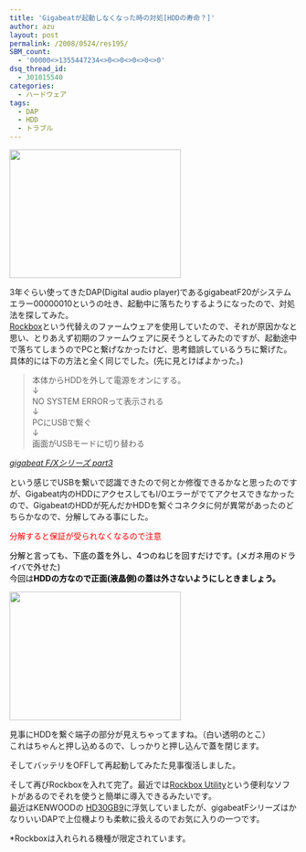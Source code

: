 ```yaml
---
title: 'Gigabeatが起動しなくなった時の対処[HDDの寿命？]'
author: azu
layout: post
permalink: /2008/0524/res195/
SBM_count:
  - '00000<>1355447234<>0<>0<>0<>0<>0'
dsq_thread_id:
  - 301015540
categories:
  - ハードウェア
tags:
  - DAP
  - HDD
  - トラブル
---
```

[<img class="alignnone size-medium wp-image-197" title="dsc00555" src="http://wordpress.local/wp-content/uploads/2008/05/dsc00555-300x225.jpg" alt="" width="300" height="225" />][1]

3年ぐらい使ってきたDAP(Digital audio player)であるgigabeatF20がシステムエラー00000010というの吐き、起動中に落ちたりするようになったので、対処法を探してみた。  
[Rockbox][2]という代替えのファームウェアを使用していたので、それが原因かなと思い、とりあえず初期のファームウェアに戻そうとしてみたのですが、起動途中で落ちてしまうのでPCと繋げなかったけど、思考錯誤しているうちに繋げた。  
具体的には下の方法と全く同じでした。(先に見とけばよかった。)  
[ ][2]

<div class="quote">
  <blockquote title="gigabeat F/Xシリーズ part3">
    <p>
      本体からHDDを外して電源をオンにする。<br /> ↓<br /> NO SYSTEM ERRORって表示される<br /> ↓<br /> PCにUSBで繋ぐ<br /> ↓<br /> 画面がUSBモードに切り替わる
    </p>
  </blockquote>
  
  <p>
    <cite><a href="http://bubble6.2ch.net/test/read.cgi/wm/1199022693/">gigabeat F/Xシリーズ part3</a></cite>
  </p>
</div>

という感じでUSBを繋いで認識できたので何とか修復できるかなと思ったのですが、Gigabeat内のHDDにアクセスしてもI/Oエラーがでてアクセスできなかったので、GigabeatのHDDが死んだかHDDを繋ぐコネクタに何が異常があったのどちらかなので、分解してみる事にした。

<span style="color: #ff0000;">分解すると保証が受られなくなるので注意</span>

<span style="color: #000000;">分解と言っても、下底の蓋を外し、4つのねじを回すだけです。(メガネ用のドライバで外せた)<br /> 今回は<strong>HDDの方なので正面(液晶側)の蓋は外さないようにしときましょう。</strong><br /> </span>

[<img class="alignnone size-medium wp-image-196" title="dsc00557" src="http://wordpress.local/wp-content/uploads/2008/05/dsc00557-300x225.jpg" alt="" width="300" height="225" />][3]

見事にHDDを繋ぐ端子の部分が見えちゃってますね。（白い透明のとこ）  
これはちゃんと押し込めるので、しっかりと押し込んで蓋を閉じます。

そしてバッテリをOFFして再起動してみたた見事復活しました。

そして再びRockboxを入れて完了。最近では[Rockbox Utility][4]という便利なソフトがあるのでそれを使うと簡単に導入できるみたいです。  
最近はKENWOODの [<span class="index_title">HD30GB9</span>][5]に浮気していましたが、gigabeatFシリーズはかなりいいDAPで上位機よりも柔軟に扱えるのでお気に入りの一つです。

*Rockboxは入れられる機種が限定されています。

 [1]: http://wordpress.local/wp-content/uploads/2008/05/dsc00555.jpg
 [2]: http://www.rockbox.org/
 [3]: http://wordpress.local/wp-content/uploads/2008/05/dsc00557.jpg
 [4]: http://www.rockbox.org/twiki/bin/view/Main/RockboxUtility
 [5]: http://www.kenwood.co.jp/j/products/home_audio/personal/hd30gb9/index.html